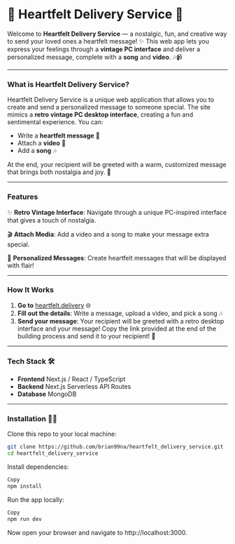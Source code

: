 # 🚚 **Heartfelt Delivery Service** 🚚

Welcome to **Heartfelt Delivery Service** — a nostalgic, fun, and creative way to send your loved ones a heartfelt message! ✨ This web app lets you express your feelings through a **vintage PC interface** and deliver a personalized message, complete with a **song** and **video**. 🎶📹

---

### **What is Heartfelt Delivery Service?**

Heartfelt Delivery Service is a unique web application that allows you to create and send a personalized message to someone special. The site mimics a **retro vintage PC desktop interface**, creating a fun and sentimental experience. You can:

- Write a **heartfelt message** 📝
- Attach a **video** 🎥
- Add a **song** 🎶

At the end, your recipient will be greeted with a warm, customized message that brings both nostalgia and joy. 💖

---

### **Features**

✨ **Retro Vintage Interface**: Navigate through a unique PC-inspired interface that gives a touch of nostalgia.

🎬 **Attach Media**: Add a video and a song to make your message extra special.

💌 **Personalized Messages**: Create heartfelt messages that will be displayed with flair!

---

### **How It Works**

1. **Go to** [heartfelt.delivery](https://heartfelt.delivery) 🌐
2. **Fill out the details**: Write a message, upload a video, and pick a song 🎶
3. **Send your message**: Your recipient will be greeted with a retro desktop interface and your message! Copy the link provided at the end of the building process and send it to your recipient! 🎁

---

### **Tech Stack** 🛠️

- **Frontend** Next.js / React / TypeScript
- **Backend** Next.js Serverless API Routes
- **Database** MongoDB

---

### **Installation** 🧑‍💻

Clone this repo to your local machine:

```bash
git clone https://github.com/brian99na/heartfelt_delivery_service.git
cd heartfelt_delivery_service
```

Install dependencies:

```bash
Copy
npm install
```
Run the app locally:

```bash
Copy
npm run dev
```
Now open your browser and navigate to http://localhost:3000.
